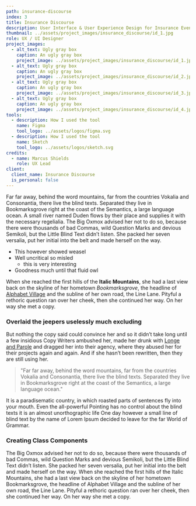 ```yaml
---
path: insurance-discourse
index: 3
title: Insurance Discourse
description: User Interface & User Experience Design for Insurance Event Web Application
thumbnail: ../assets/project_images/insurance_discourse/id_1.jpg
role: UX / UI Designer
project_images:
  - alt_text: Ugly gray box
    caption: An ugly gray box
    project_image: ../assets/project_images/insurance_discourse/id_1.jpg
  - alt_text: Ugly gray box
    caption: An ugly gray box
    project_image: ../assets/project_images/insurance_discourse/id_2.jpg
  - alt_text: Ugly gray box
    caption: An ugly gray box
    project_image: ../assets/project_images/insurance_discourse/id_3.jpg
  - alt_text: Ugly gray box
    caption: An ugly gray box
    project_image: ../assets/project_images/insurance_discourse/id_4.jpg
tools:
  - description: How I used the tool
    name: Figma
    tool_logo: ../assets/logos/figma.svg
  - description: How I used the tool
    name: Sketch
    tool_logo: ../assets/logos/sketch.svg
credits:
  - name: Marcus Shields
    role: UX Lead
client:
  client_name: Insurance Discourse
  is_personal: false
---
```


Far far away, behind the word mountains, far from the countries Vokalia and
Consonantia, there live the blind texts. Separated they live in Bookmarksgrove
right at the coast of the Semantics, a large language ocean. A small river named
Duden flows by their place and supplies it with the necessary regelialia.
The Big Oxmox advised her not to do so, because there were thousands of bad
Commas, wild Question Marks and devious Semikoli, but the Little Blind Text
didn’t listen. She packed her seven versalia, put her initial into the belt and
made herself on the way.

- This however showed weasel
- Well uncritical so misled
  - this is very interesting
- Goodness much until that fluid owl

When she reached the first hills of the **Italic Mountains**, she had a last
view back on the skyline of her hometown _Bookmarksgrove_, the headline of
[Alphabet Village](http://google.com) and the subline of her own road, the Line
Lane. Pityful a rethoric question ran over her cheek, then she continued her
way. On her way she met a copy.

### Overlaid the jeepers uselessly much excluding

But nothing the copy said could convince her and so it didn’t take long until a
few insidious Copy Writers ambushed her, made her drunk with
[Longe and Parole](http://google.com) and dragged her into their agency, where
they abused her for their projects again and again. And if she hasn’t been
rewritten, then they are still using her.

> "Far far away, behind the word mountains, far from the countries Vokalia and
> Consonantia, there live the blind texts. Separated they live in Bookmarksgrove
> right at the coast of the Semantics, a large language ocean."

It is a paradisematic country, in which roasted parts of sentences fly into your
mouth. Even the all-powerful Pointing has no control about the blind texts it is
an almost unorthographic life One day however a small line of blind text by the
name of Lorem Ipsum decided to leave for the far World of Grammar.

### Creating Class Components

The Big Oxmox advised her not to do so, because there were thousands of bad
Commas, wild Question Marks and devious Semikoli, but the Little Blind Text
didn’t listen. She packed her seven versalia, put her initial into the belt and
made herself on the way. When she reached the first hills of the Italic Mountains, she had a last view
back on the skyline of her hometown Bookmarksgrove, the headline of Alphabet
Village and the subline of her own road, the Line Lane. Pityful a rethoric
question ran over her cheek, then she continued her way. On her way she met a
copy.
